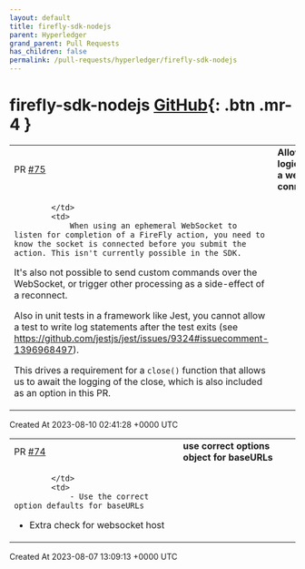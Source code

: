 ```yaml
---
layout: default
title: firefly-sdk-nodejs
parent: Hyperledger
grand_parent: Pull Requests
has_children: false
permalink: /pull-requests/hyperledger/firefly-sdk-nodejs
---
```


# firefly-sdk-nodejs <span class="fs-3 right-align">[GitHub](https://github.com/hyperledger/firefly-sdk-nodejs){: .btn .mr-4 }</span>


<div>
    <table>
        <tr>
            <td>
                PR <a href="https://github.com/hyperledger/firefly-sdk-nodejs/pull/75" class=".btn">#75</a>
            </td>
            <td>
                <b>
                    Allow custom app logic to trigger when a websocket connects/reconnects
                </b>
            </td>
        </tr>
        <tr>
            <td>
                
            </td>
            <td>
                When using an ephemeral WebSocket to listen for completion of a FireFly action, you need to know the socket is connected before you submit the action. This isn't currently possible in the SDK.

It's also not possible to send custom commands over the WebSocket, or trigger other processing as a side-effect of a reconnect.

Also in unit tests in a framework like Jest, you cannot allow a test to write log statements after the test exits (see https://github.com/jestjs/jest/issues/9324#issuecomment-1396968497).

This drives a requirement for a `close()` function that allows us to await the logging of the close, which is also included as an option in this PR.
            </td>
        </tr>
    </table>
    <div class="right-align">
        Created At 2023-08-10 02:41:28 +0000 UTC
    </div>
</div>

<div>
    <table>
        <tr>
            <td>
                PR <a href="https://github.com/hyperledger/firefly-sdk-nodejs/pull/74" class=".btn">#74</a>
            </td>
            <td>
                <b>
                    use correct options object for baseURLs
                </b>
            </td>
        </tr>
        <tr>
            <td>
                
            </td>
            <td>
                - Use the correct option defaults for baseURLs
- Extra check for websocket host
            </td>
        </tr>
    </table>
    <div class="right-align">
        Created At 2023-08-07 13:09:13 +0000 UTC
    </div>
</div>

